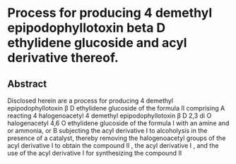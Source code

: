 # Process for producing 4 demethyl epipodophyllotoxin beta D ethylidene glucoside and acyl derivative thereof.

## Abstract
Disclosed herein are a process for producing 4 demethyl epipodophyllotoxin β D ethylidene glucoside of the formula II comprising A reacting 4 halogenoacetyl 4 demethyl epipodophyllotoxin β D 2,3 di O halogenacetyl 4,6 O ethylidene glucoside of the formula I with an amine and or ammonia, or B subjecting the acyl derivative I to alcoholysis in the presence of a catalyst, thereby removing the halogenoacetyl groups of the acyl derivative I to obtain the compound II , the acyl derivative I , and the use of the acyl derivative I for synthesizing the compound II